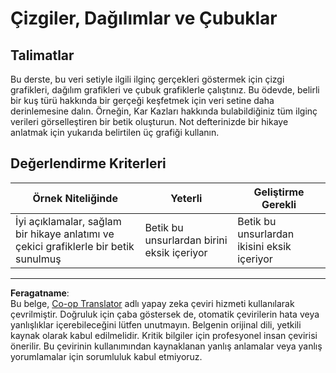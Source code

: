 <!--
CO_OP_TRANSLATOR_METADATA:
{
  "original_hash": "0ea21b6513df5ade7419c6b7d65f10b1",
  "translation_date": "2025-08-28T11:06:31+00:00",
  "source_file": "3-Data-Visualization/R/09-visualization-quantities/assignment.md",
  "language_code": "tr"
}
-->
# Çizgiler, Dağılımlar ve Çubuklar

## Talimatlar

Bu derste, bu veri setiyle ilgili ilginç gerçekleri göstermek için çizgi grafikleri, dağılım grafikleri ve çubuk grafiklerle çalıştınız. Bu ödevde, belirli bir kuş türü hakkında bir gerçeği keşfetmek için veri setine daha derinlemesine dalın. Örneğin, Kar Kazları hakkında bulabildiğiniz tüm ilginç verileri görselleştiren bir betik oluşturun. Not defterinizde bir hikaye anlatmak için yukarıda belirtilen üç grafiği kullanın.

## Değerlendirme Kriterleri

Örnek Niteliğinde | Yeterli | Geliştirme Gerekli
--- | --- | --- |
İyi açıklamalar, sağlam bir hikaye anlatımı ve çekici grafiklerle bir betik sunulmuş | Betik bu unsurlardan birini eksik içeriyor | Betik bu unsurlardan ikisini eksik içeriyor

---

**Feragatname**:  
Bu belge, [Co-op Translator](https://github.com/Azure/co-op-translator) adlı yapay zeka çeviri hizmeti kullanılarak çevrilmiştir. Doğruluk için çaba göstersek de, otomatik çevirilerin hata veya yanlışlıklar içerebileceğini lütfen unutmayın. Belgenin orijinal dili, yetkili kaynak olarak kabul edilmelidir. Kritik bilgiler için profesyonel insan çevirisi önerilir. Bu çevirinin kullanımından kaynaklanan yanlış anlamalar veya yanlış yorumlamalar için sorumluluk kabul etmiyoruz.